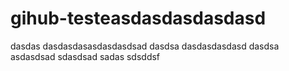 # gihub-testeasdasdasdasdasd
dasdas
dasdasdasasdasdasdsad
dasdsa
dasdasdasdasd
dasdsa
asdasdsad
sdasdsad
sadas
sdsddsf
